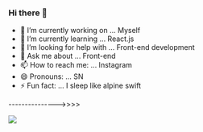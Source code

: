 ### Hi there 👋

- 🔭 I’m currently working on ... Myself 
- 🌱 I’m currently learning ... React.js
- 🤔 I’m looking for help with ... Front-end development
- 💬 Ask me about ... Front-end
- 📫 How to reach me: ... Instagram
- 😄 Pronouns: ... SN 
- ⚡ Fun fact: ... I sleep like alpine swift

--------------->>>>

<img src="https://upload.wikimedia.org/wikipedia/commons/f/f9/Phoenicopterus_ruber_in_S%C3%A3o_Paulo_Zoo.jpg">

